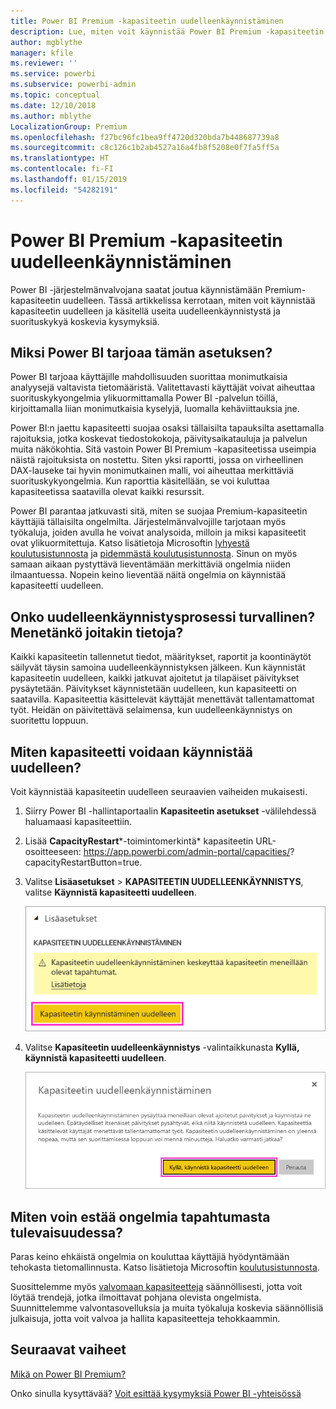 ```yaml
---
title: Power BI Premium -kapasiteetin uudelleenkäynnistäminen
description: Lue, miten voit käynnistää Power BI Premium -kapasiteetin uudelleen suorituskykyongelmien käsittelemiseksi.
author: mgblythe
manager: kfile
ms.reviewer: ''
ms.service: powerbi
ms.subservice: powerbi-admin
ms.topic: conceptual
ms.date: 12/10/2018
ms.author: mblythe
LocalizationGroup: Premium
ms.openlocfilehash: f27bc96fc1bea9ff4720d320bda7b448687739a8
ms.sourcegitcommit: c8c126c1b2ab4527a16a4fb8f5208e0f7fa5ff5a
ms.translationtype: HT
ms.contentlocale: fi-FI
ms.lasthandoff: 01/15/2019
ms.locfileid: "54282191"
---
```

# <a name="restart-a-power-bi-premium-capacity"></a>Power BI Premium -kapasiteetin uudelleenkäynnistäminen

Power BI -järjestelmänvalvojana saatat joutua käynnistämään Premium-kapasiteetin uudelleen. Tässä artikkelissa kerrotaan, miten voit käynnistää kapasiteetin uudelleen ja käsitellä useita uudelleenkäynnistystä ja suorituskykyä koskevia kysymyksiä.

## <a name="why-does-power-bi-provide-this-option"></a>Miksi Power BI tarjoaa tämän asetuksen?

Power BI tarjoaa käyttäjille mahdollisuuden suorittaa monimutkaisia analyysejä valtavista tietomääristä. Valitettavasti käyttäjät voivat aiheuttaa suorituskykyongelmia ylikuormittamalla Power BI -palvelun töillä, kirjoittamalla liian monimutkaisia kyselyjä, luomalla kehäviittauksia jne.

Power BI:n jaettu kapasiteetti suojaa osaksi tällaisilta tapauksilta asettamalla rajoituksia, jotka koskevat tiedostokokoja, päivitysaikatauluja ja palvelun muita näkökohtia. Sitä vastoin Power BI Premium -kapasiteetissa useimpia näistä rajoituksista on nostettu. Siten yksi raportti, jossa on virheellinen DAX-lauseke tai hyvin monimutkainen malli, voi aiheuttaa merkittäviä suorituskykyongelmia. Kun raporttia käsitellään, se voi kuluttaa kapasiteetissa saatavilla olevat kaikki resurssit. 

Power BI parantaa jatkuvasti sitä, miten se suojaa Premium-kapasiteetin käyttäjiä tällaisilta ongelmilta. Järjestelmänvalvojille tarjotaan myös työkaluja, joiden avulla he voivat analysoida, milloin ja miksi kapasiteetit ovat ylikuormitettuja. Katso lisätietoja Microsoftin [lyhyestä koulutusistunnosta](https://www.youtube.com/watch?v=UgsjMbhi_Bk&feature=youtu.be) ja [pidemmästä koulutusistunnosta](https://www.microsoft.com/businessapplicationssummit/video/BAS2018-2174). Sinun on myös samaan aikaan pystyttävä lieventämään merkittäviä ongelmia niiden ilmaantuessa. Nopein keino lieventää näitä ongelmia on käynnistää kapasiteetti uudelleen.

## <a name="is-the-restart-process-safe-will-i-lose-any-data"></a>Onko uudelleenkäynnistysprosessi turvallinen? Menetänkö joitakin tietoja?

Kaikki kapasiteetin tallennetut tiedot, määritykset, raportit ja koontinäytöt säilyvät täysin samoina uudelleenkäynnistyksen jälkeen. Kun käynnistät kapasiteetin uudelleen, kaikki jatkuvat ajoitetut ja tilapäiset päivitykset pysäytetään. Päivitykset käynnistetään uudelleen, kun kapasiteetti on saatavilla. Kapasiteettia käsittelevät käyttäjät menettävät tallentamattomat työt. Heidän on päivitettävä selaimensa, kun uudelleenkäynnistys on suoritettu loppuun.

## <a name="how-do-i-restart-a-capacity"></a>Miten kapasiteetti voidaan käynnistää uudelleen?

Voit käynnistää kapasiteetin uudelleen seuraavien vaiheiden mukaisesti.

1. Siirry Power BI -hallintaportaalin **Kapasiteetin asetukset** -välilehdessä haluamaasi kapasiteettiin. 

1. Lisää **CapacityRestart***-toimintomerkintä* kapasiteetin URL-osoitteeseen: https://app.powerbi.com/admin-portal/capacities/<YourCapacityId>?capacityRestartButton=true.

1. Valitse **Lisäasetukset** > **KAPASITEETIN UUDELLEENKÄYNNISTYS**, valitse **Käynnistä kapasiteetti uudelleen**.

    ![Kapasiteetin käynnistäminen uudelleen](media/service-admin-premium-restart/restart-capacity.png)

1. Valitse **Kapasiteetin uudelleenkäynnistys** -valintaikkunasta **Kyllä, käynnistä kapasiteetti uudelleen**.

    ![Uudelleenkäynnistyksen vahvistaminen](media/service-admin-premium-restart/confirm-restart.png)

## <a name="how-can-i-prevent-issues-from-happening-in-the-future"></a>Miten voin estää ongelmia tapahtumasta tulevaisuudessa?

Paras keino ehkäistä ongelmia on kouluttaa käyttäjiä hyödyntämään tehokasta tietomallinnusta. Katso lisätietoja Microsoftin [koulutusistunnosta](https://www.microsoft.com/businessapplicationssummit/video/BAS2018-2170).

Suosittelemme myös [valvomaan kapasiteetteja](service-admin-premium-monitor-capacity.md) säännöllisesti, jotta voit löytää trendejä, jotka ilmoittavat pohjana olevista ongelmista. Suunnittelemme valvontasovelluksia ja muita työkaluja koskevia säännöllisiä julkaisuja, jotta voit valvoa ja hallita kapasiteetteja tehokkaammin.

## <a name="next-steps"></a>Seuraavat vaiheet

[Mikä on Power BI Premium?](service-premium.md)

Onko sinulla kysyttävää? [Voit esittää kysymyksiä Power BI -yhteisössä](http://community.powerbi.com/)
